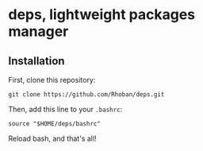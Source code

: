 # deps, lightweight packages manager

## Installation

First, clone this repository:

    git clone https://github.com/Rhoban/deps.git

Then, add this line to your `.bashrc`:

    source "$HOME/deps/bashrc"

Reload bash, and that's all!
